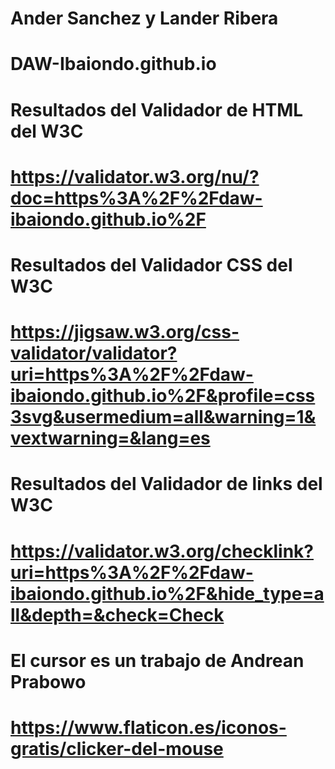 # Ander Sanchez y Lander Ribera
# DAW-Ibaiondo.github.io

# Resultados del Validador de HTML del W3C
# https://validator.w3.org/nu/?doc=https%3A%2F%2Fdaw-ibaiondo.github.io%2F

# Resultados del Validador CSS del W3C 
# https://jigsaw.w3.org/css-validator/validator?uri=https%3A%2F%2Fdaw-ibaiondo.github.io%2F&profile=css3svg&usermedium=all&warning=1&vextwarning=&lang=es

# Resultados del Validador de links del W3C 
# https://validator.w3.org/checklink?uri=https%3A%2F%2Fdaw-ibaiondo.github.io%2F&hide_type=all&depth=&check=Check

# El cursor es un trabajo de Andrean Prabowo
# https://www.flaticon.es/iconos-gratis/clicker-del-mouse 
